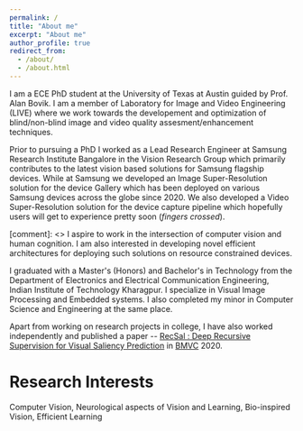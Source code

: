 ```yaml
---
permalink: /
title: "About me"
excerpt: "About me"
author_profile: true
redirect_from: 
  - /about/
  - /about.html
---
```

I am a ECE PhD student at the University of Texas at Austin guided by Prof. Alan Bovik.
I am a member of Laboratory for Image and Video Engineering (LIVE) where we work towards the developement and optimization of blind/non-blind image and video quality assesment/enhancement techniques. 

Prior to pursuing a PhD I worked as a Lead Research Engineer at Samsung Research Institute Bangalore in the Vision Research Group which primarily contributes to the latest vision based solutions for Samsung flagship devices. While at Samsung we developed an Image Super-Resolution solution for the device Gallery which has been deployed on various Samsung devices across the globe since 2020. We also developed a Video Super-Resolution solution for the device capture pipeline which hopefully users will get to experience pretty soon (*fingers crossed*).

[comment]: <> I aspire to work in the intersection of computer vision and human cognition. I am also interested in developing novel efficient architectures for deploying such solutions on resource constrained devices.

I graduated with a Master's (Honors) and Bachelor's in Technology from the Department of Electronics and Electrical Communication Engineering, Indian Institute of Technology Kharagpur. I specialize in Visual Image Processing and Embedded systems. I also completed my minor in Computer Science and Engineering at the same place. 

Apart from working on research projects in college, I have also worked independently and published a paper -- [RecSal : Deep Recursive Supervision for
Visual Saliency Prediction](https://www.bmvc2020-conference.com/assets/papers/0539.pdf) in [BMVC](https://www.bmvc2020-conference.com/) 2020. 

Research Interests
==================
Computer Vision, Neurological aspects of Vision and Learning, Bio-inspired Vision, Efficient Learning
